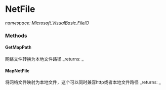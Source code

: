 ﻿
# NetFile
_namespace: [Microsoft.VisualBasic.FileIO](N-Microsoft.VisualBasic.FileIO.md)_



### Methods

#### GetMapPath
网络文件转换为本地文件路径
_returns: _
#### MapNetFile
将网络文件映射为本地文件，这个可以同时兼容http或者本地文件路径
_returns: _



